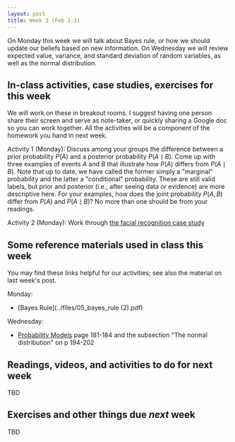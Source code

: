 ```yaml
---
layout: post
title: Week 3 (Feb 1-3)
---
```


On Monday this week we will talk about Bayes rule, or how we should update our beliefs based on new information.
On Wednesday we will review expected value, variance, and standard deviation of random variables, as well as the normal distribution.

##  In-class activities, case studies, exercises for this week

We will work on these in breakout rooms. I suggest having one person share their screen and serve as note-taker, 
or quickly sharing a Google doc so you can work together. All the activities will be a component of the homework you hand in next week.

Activity 1 (Monday): Discuss among your groups the difference between a prior probability $P(A)$ and a posterior probability $P(A\mid B)$. Come up with three examples of events $A$ and $B$ that illustrate how $P(A)$ differs from $P(A\mid B)$.  Note that up to date, we have called the former simply a "marginal" probability and the latter a "conditional" probability.  These are still valid labels, but prior and posterior (i.e., after seeing data or evidence) are more descriptive here. For your examples, how does the joint probability $P(A,B)$ differ from $P(A)$ and $P(A\mid B)$? No more than one should be from your readings. 

Activity 2 (Monday): Work through [the facial recognition case study](../files/facial)

## Some reference materials used in class this week

You may find these links helpful for our activities; see also the material on last week's post.

Monday:
  - [Bayes Rule](../files/05_bayes_rule (2).pdf)

Wednesday: 
  - [Probability Models](../files/17_probability_models.pdf) page 181-184 and the subsection "The normal distribution" on p 194-202
  
## Readings, videos, and activities to do for next week

TBD

## Exercises and other things due *next* week

TBD
